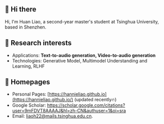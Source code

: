 ## 👋 Hi there 

Hi, I'm Huan Liao, a second-year master's student at Tsinghua University, based in Shenzhen.

## 📖 Research interests
- Applications: **Text-to-audio generation, Video-to-audio generation**
- Technologies: Generative Model, Multimodel Understanding and Learning, RLHF

## 📎 Homepages
- Personal Pages: [https://hannieliao.github.io](https://hannieliao.github.io/) (updated recently🔥)
- Google Scholar: https://scholar.google.com/citations?user=9mFDVT8AAAAJ&hl=zh-CN&authuser=1&oi=sra
- Email: [liaoh22@mails.tsinghua.edu.cn](mailto:liaoh22@mails.tsinghua.edu.cn).

<!--
**Hannieliao/Hannieliao** is a ✨ _special_ ✨ repository because its `README.md` (this file) appears on your GitHub profile.

Here are some ideas to get you started:

- 🔭 I’m currently working on ...
- 🌱 I’m currently learning ...
- 👯 I’m looking to collaborate on ...
- 🤔 I’m looking for help with ...
- 💬 Ask me about ...
- 📫 How to reach me: ...
- 😄 Pronouns: ...
- ⚡ Fun fact: ...
-->
